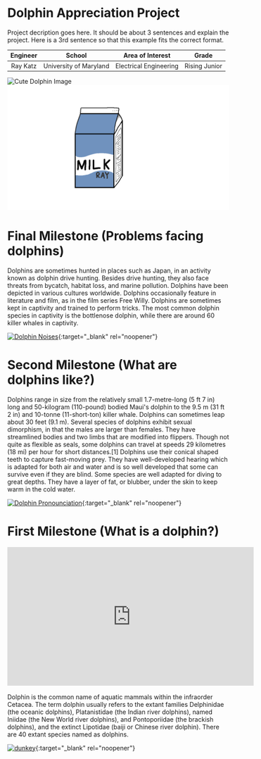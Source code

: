 ﻿# Dolphin Appreciation Project
Project decription goes here. It should be about 3 sentences and explain the project. Here is a 3rd sentence so that this example fits the correct format.

| **Engineer** | **School** | **Area of Interest** | **Grade** |
|:--:|:--:|:--:|:--:|
| Ray Katz | University of Maryland | Electrical Engineering | Rising Junior

![Cute Dolphin Image](https://pyxis.nymag.com/v1/imgs/260/250/46184df43c05ab8634927f8848667b5ca7-dolphin-beauty-lede.2x.rsocial.w600.jpg)
![Cute Dolphin Image](milk.png)
  
# Final Milestone (Problems facing dolphins)
Dolphins are sometimes hunted in places such as Japan, in an activity known as dolphin drive hunting. Besides drive hunting, they also face threats from bycatch, habitat loss, and marine pollution. Dolphins have been depicted in various cultures worldwide. Dolphins occasionally feature in literature and film, as in the film series Free Willy. Dolphins are sometimes kept in captivity and trained to perform tricks. The most common dolphin species in captivity is the bottlenose dolphin, while there are around 60 killer whales in captivity.

[![Dolphin Noises](https://res.cloudinary.com/marcomontalbano/image/upload/v1623441287/video_to_markdown/images/youtube--yje8IYAmnl4-c05b58ac6eb4c4700831b2b3070cd403.jpg)](https://www.youtube.com/watch?v=yje8IYAmnl4 "Dolphin Noises"){:target="_blank" rel="noopener"}

# Second Milestone (What are dolphins like?)
Dolphins range in size from the relatively small 1.7-metre-long (5 ft 7 in) long and 50-kilogram (110-pound) bodied Maui's dolphin to the 9.5 m (31 ft 2 in) and 10-tonne (11-short-ton) killer whale. Dolphins can sometimes leap about 30 feet (9.1 m). Several species of dolphins exhibit sexual dimorphism, in that the males are larger than females. They have streamlined bodies and two limbs that are modified into flippers. Though not quite as flexible as seals, some dolphins can travel at speeds 29 kilometres (18 mi) per hour for short distances.[1] Dolphins use their conical shaped teeth to capture fast-moving prey. They have well-developed hearing which is adapted for both air and water and is so well developed that some can survive even if they are blind. Some species are well adapted for diving to great depths. They have a layer of fat, or blubber, under the skin to keep warm in the cold water.

[![Dolphin Pronounciation](https://res.cloudinary.com/marcomontalbano/image/upload/v1623441227/video_to_markdown/images/youtube--auUKhILrC6w-c05b58ac6eb4c4700831b2b3070cd403.jpg)](https://www.youtube.com/watch?v=auUKhILrC6w "Dolphin Pronounciation"){:target="_blank" rel="noopener"}

# First Milestone (What is a dolphin?)
<html>
<iframe width="560" height="315" src="https://www.youtube.com/embed/MdRLVgRRce8" title="YouTube video player" frameborder="0" allow="accelerometer; autoplay; clipboard-write; encrypted-media; gyroscope; picture-in-picture" allowfullscreen></iframe>
</html>  
  
Dolphin is the common name of aquatic mammals within the infraorder Cetacea. The term dolphin usually refers to the extant families Delphinidae (the oceanic dolphins), Platanistidae (the Indian river dolphins), named Iniidae (the New World river dolphins), and Pontoporiidae (the brackish dolphins), and the extinct Lipotidae (baiji or Chinese river dolphin). There are 40 extant species named as dolphins.

[![dunkey](https://res.cloudinary.com/marcomontalbano/image/upload/v1623443612/video_to_markdown/images/youtube--MdRLVgRRce8-c05b58ac6eb4c4700831b2b3070cd403.jpg)](https://www.youtube.com/watch?v=MdRLVgRRce8 "dunkey"){:target="_blank" rel="noopener"}
